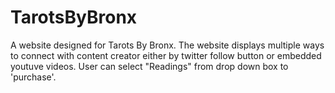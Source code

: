 # TarotsByBronx
A website designed for Tarots By Bronx.
The website displays multiple ways to connect with content creator either by twitter follow button or embedded youtuve videos. User can select "Readings" from drop down box to 'purchase'.
